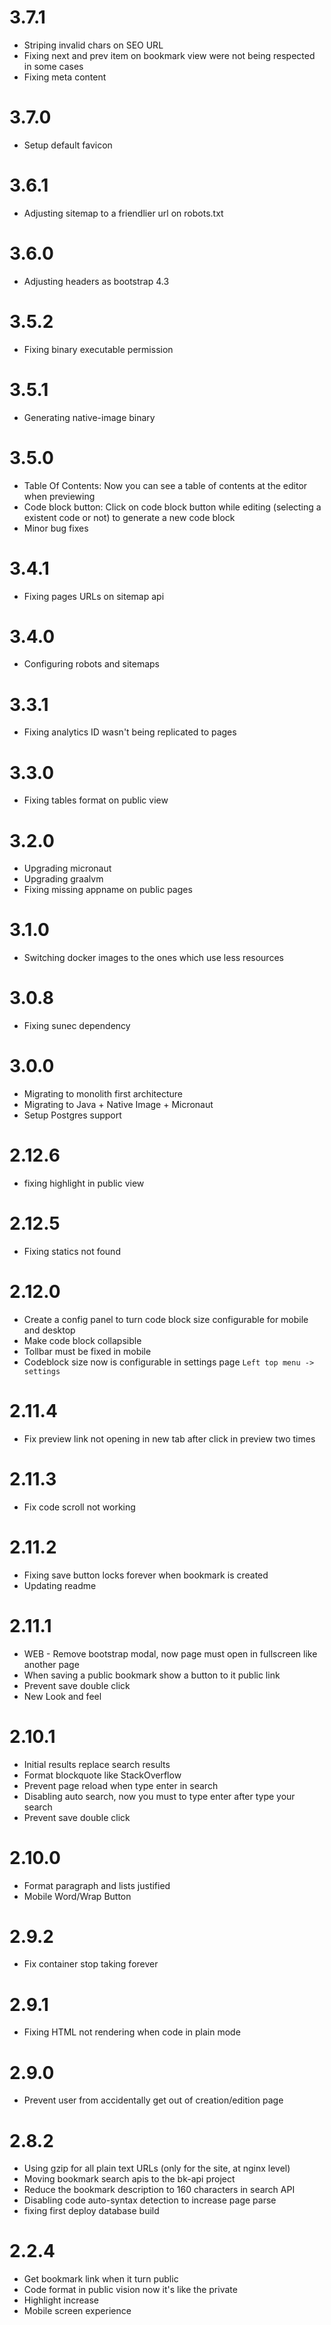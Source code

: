 # 3.7.1
* Striping invalid chars on SEO URL
* Fixing next and prev item on bookmark view were not being respected in some cases
* Fixing meta content

# 3.7.0
* Setup default favicon

# 3.6.1
* Adjusting sitemap to a friendlier url on robots.txt

# 3.6.0 
* Adjusting headers as bootstrap 4.3

# 3.5.2 
* Fixing binary executable permission

# 3.5.1 
* Generating native-image binary

# 3.5.0
* Table Of Contents: Now you can see a table of contents at the editor when previewing
* Code block button: Click on code block button while editing (selecting a existent code or not) to generate a new code
 block
* Minor bug fixes
 
# 3.4.1
* Fixing pages URLs on sitemap api

# 3.4.0
* Configuring robots and sitemaps 

# 3.3.1
* Fixing analytics ID wasn't being replicated to pages 

# 3.3.0
* Fixing tables format on public view

# 3.2.0
* Upgrading micronaut
* Upgrading graalvm 
* Fixing missing appname on public pages

# 3.1.0
* Switching docker images to the ones which use less resources

# 3.0.8
* Fixing sunec dependency

# 3.0.0
* Migrating to monolith first architecture 
* Migrating to Java + Native Image + Micronaut
* Setup Postgres support

# 2.12.6
* fixing highlight in public view

# 2.12.5
* Fixing statics not found

# 2.12.0
* Create a config panel to turn code block size configurable for mobile and desktop
* Make code block collapsible
* Tollbar must be fixed in mobile
* Codeblock size now is configurable in settings page `Left top menu -> settings`

# 2.11.4
* Fix preview link not opening in new tab after click in preview two times

# 2.11.3
* Fix code scroll not working

# 2.11.2
* Fixing save button locks forever when bookmark is created
* Updating readme

# 2.11.1
* WEB - Remove bootstrap modal, now page must open in fullscreen like another page 
* When saving a public bookmark show a button to it public link
* Prevent save double click
* New Look and feel

# 2.10.1
* Initial results replace search results
* Format blockquote like StackOverflow
* Prevent page reload when type enter in search
* Disabling auto search, now you must to type enter after type your search
* Prevent save double click

# 2.10.0
* Format paragraph and lists justified
* Mobile Word/Wrap Button

# 2.9.2
* Fix container stop taking forever

# 2.9.1
* Fixing HTML not rendering when code in plain mode

# 2.9.0
* Prevent user from accidentally get out of creation/edition page

# 2.8.2
* Using gzip for all plain text URLs (only for the site, at nginx level)
* Moving bookmark search  apis to the bk-api project
* Reduce the bookmark description to 160 characters  in search API
* Disabling code auto-syntax detection to increase page parse
* fixing first deploy database build

# 2.2.4
* Get bookmark link when it turn public
* Code format in public vision now it's like the private
* Highlight increase
* Mobile screen experience
